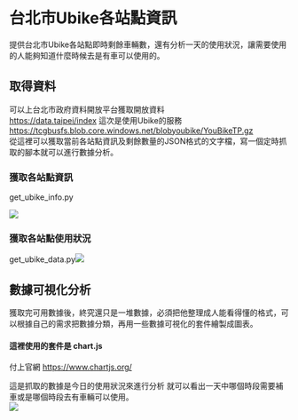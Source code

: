 # 台北市Ubike各站點資訊
提供台北市Ubike各站點即時剩餘車輛數，還有分析一天的使用狀況，讓需要使用的人能夠知道什麼時候去是有車可以使用的。

## 取得資料
可以上台北市政府資料開放平台獲取開放資料  
https://data.taipei/index
這次是使用Ubike的服務  
https://tcgbusfs.blob.core.windows.net/blobyoubike/YouBikeTP.gz  
從這裡可以獲取當前各站點資訊及剩餘數量的JSON格式的文字檔，寫一個定時抓取的腳本就可以進行數據分析。
### 獲取各站點資訊
get_ubike_info.py  

![](https://i.imgur.com/uolxggm.png)

### 獲取各站點使用狀況

get_ubike_data.py![](https://i.imgur.com/zPysCF0.png)


## 數據可視化分析
獲取完可用數據後，終究還只是一堆數據，必須把他整理成人能看得懂的格式，可以根據自己的需求把數據分類，再用一些數據可視化的套件繪製成圖表。  
#### 這裡使用的套件是 chart.js  
付上官網 https://www.chartjs.org/

這是抓取的數據是今日的使用狀況來進行分析
就可以看出一天中哪個時段需要補車或是哪個時段去有車輛可以使用。  
![](https://i.imgur.com/Fn4h8V4.png)
